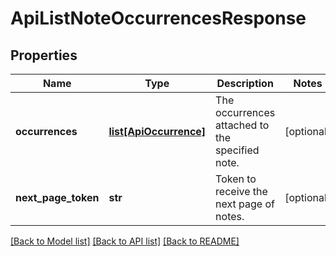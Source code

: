 # ApiListNoteOccurrencesResponse

## Properties
Name | Type | Description | Notes
------------ | ------------- | ------------- | -------------
**occurrences** | [**list[ApiOccurrence]**](ApiOccurrence.md) | The occurrences attached to the specified note. | [optional] 
**next_page_token** | **str** | Token to receive the next page of notes. | [optional] 

[[Back to Model list]](../README.md#documentation-for-models) [[Back to API list]](../README.md#documentation-for-api-endpoints) [[Back to README]](../README.md)


